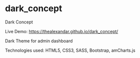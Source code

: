 # dark_concept

Dark Concept

Live Demo: https://thealexandar.github.io/dark_concept/

Dark Theme for admin dashboard

Technologies used: HTML5, CSS3, SASS, Bootstrap, amCharts.js
